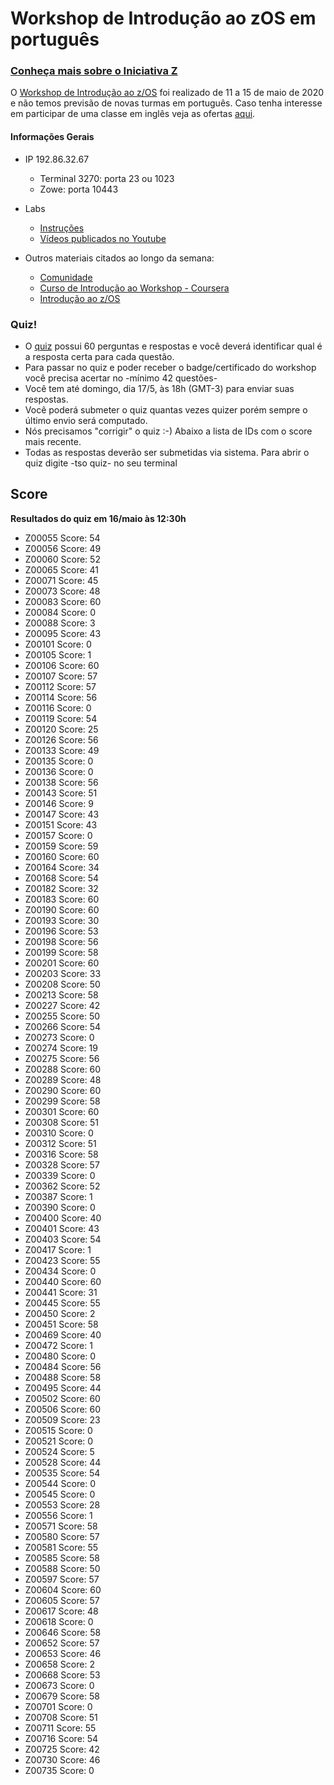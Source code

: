 # Workshop de Introdução ao zOS em português

### [Conheça mais sobre o Iniciativa Z](http://ibm.biz/iniciativaz)

O [Workshop de Introdução ao z/OS](https://www.meetup.com/iniciativaz/events/270049483/) foi realizado de 11 a 15 de maio de 2020 e não temos previsão de novas turmas em português. Caso tenha interesse em participar de uma classe em inglês veja as ofertas [aqui](http://ibm.biz/zOSclass). 

#### Informações Gerais

- IP 192.86.32.67
  - Terminal 3270: porta 23 ou 1023
  - Zowe: porta 10443

- Labs
  - [Instruções](http://dtsc.dfw.ibm.com/MVSDS/'HTTPD2.APPS.ZOSCLASS.PDF(ZLABS)')
  - [Vídeos publicados no Youtube](https://www.youtube.com/playlist?list=PLt8B29DbbvgvZTpxEOEdQZ_Nq2A4nFifl)

- Outros materiais citados ao longo da semana: 
  - [Comunidade](https://www.ibm.com/community/z/talent)
  - [Curso de Introdução ao Workshop - Coursera](https://www.coursera.org/promo/ibm-z-promo?utm_source=IBM&utm_medium=institutions&utm_campaign=PcertZ)
  - [Introdução ao z/OS](http://ibm.biz/zosintro)

### Quiz!

- O [quiz](http://dtsc.dfw.ibm.com/MVSDS/'HTTPD2.APPS.ZOSCLASS.PDF(QUIZ)') possui 60 perguntas e respostas e você deverá identificar qual é a resposta certa para cada questão.
-  Para passar no quiz e poder receber o badge/certificado do workshop você precisa acertar no -mínimo 42 questões-
- Você tem até domingo, dia 17/5, às 18h (GMT-3) para enviar suas respostas.
- Você poderá submeter o quiz quantas vezes quizer porém sempre o último envio será computado.
- Nós precisamos "corrigir" o quiz :-) Abaixo a lista de IDs com o score mais recente.
- Todas as respostas deverão ser submetidas via sistema. Para abrir o quiz digite -tso quiz- no seu terminal

## Score
**Resultados do quiz em 16/maio às 12:30h**

- Z00055 Score: 54
- Z00056 Score: 49
- Z00060 Score: 52
- Z00065 Score: 41
- Z00071 Score: 45
- Z00073 Score: 48
- Z00083 Score: 60
- Z00084 Score: 0
- Z00088 Score: 3
- Z00095 Score: 43
- Z00101 Score: 0
- Z00105 Score: 1
- Z00106 Score: 60
- Z00107 Score: 57
- Z00112 Score: 57
- Z00114 Score: 56
- Z00116 Score: 0
- Z00119 Score: 54
- Z00120 Score: 25
- Z00126 Score: 56
- Z00133 Score: 49
- Z00135 Score: 0
- Z00136 Score: 0
- Z00138 Score: 56
- Z00143 Score: 51
- Z00146 Score: 9
- Z00147 Score: 43
- Z00151 Score: 43
- Z00157 Score: 0
- Z00159 Score: 59
- Z00160 Score: 60
- Z00164 Score: 34
- Z00168 Score: 54
- Z00182 Score: 32
- Z00183 Score: 60
- Z00190 Score: 60
- Z00193 Score: 30
- Z00196 Score: 53
- Z00198 Score: 56
- Z00199 Score: 58
- Z00201 Score: 60
- Z00203 Score: 33
- Z00208 Score: 50
- Z00213 Score: 58
- Z00227 Score: 42
- Z00255 Score: 50
- Z00266 Score: 54
- Z00273 Score: 0
- Z00274 Score: 19
- Z00275 Score: 56
- Z00288 Score: 60
- Z00289 Score: 48
- Z00290 Score: 60
- Z00299 Score: 58
- Z00301 Score: 60
- Z00308 Score: 51
- Z00310 Score: 0
- Z00312 Score: 51
- Z00316 Score: 58
- Z00328 Score: 57
- Z00339 Score: 0
- Z00362 Score: 52
- Z00387 Score: 1
- Z00390 Score: 0
- Z00400 Score: 40
- Z00401 Score: 43
- Z00403 Score: 54
- Z00417 Score: 1
- Z00423 Score: 55
- Z00434 Score: 0
- Z00440 Score: 60
- Z00441 Score: 31
- Z00445 Score: 55
- Z00450 Score: 2
- Z00451 Score: 58
- Z00469 Score: 40
- Z00472 Score: 1
- Z00480 Score: 0
- Z00484 Score: 56
- Z00488 Score: 58
- Z00495 Score: 44
- Z00502 Score: 60
- Z00506 Score: 60
- Z00509 Score: 23
- Z00515 Score: 0
- Z00521 Score: 0
- Z00524 Score: 5
- Z00528 Score: 44
- Z00535 Score: 54
- Z00544 Score: 0
- Z00545 Score: 0
- Z00553 Score: 28
- Z00556 Score: 1
- Z00571 Score: 58
- Z00580 Score: 57
- Z00581 Score: 55
- Z00585 Score: 58
- Z00588 Score: 50
- Z00597 Score: 57
- Z00604 Score: 60
- Z00605 Score: 57
- Z00617 Score: 48
- Z00618 Score: 0
- Z00646 Score: 58
- Z00652 Score: 57
- Z00653 Score: 46
- Z00658 Score: 2
- Z00668 Score: 53
- Z00673 Score: 0
- Z00679 Score: 58
- Z00701 Score: 0
- Z00708 Score: 51
- Z00711 Score: 55
- Z00716 Score: 54
- Z00725 Score: 42
- Z00730 Score: 46
- Z00735 Score: 0
